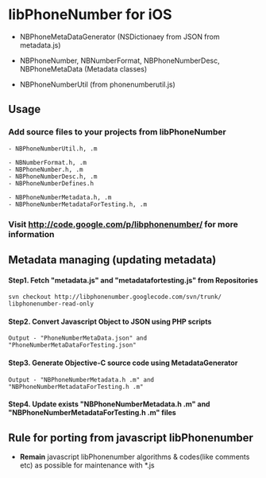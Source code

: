 # libPhoneNumber for iOS
* NBPhoneMetaDataGenerator (NSDictionaey from JSON from metadata.js)
* NBPhoneNumber, NBNumberFormat, NBPhoneNumberDesc, NBPhoneMetaData (Metadata classes) 

* NBPhoneNumberUtil (from phonenumberutil.js)

## Usage
### Add source files to your projects from libPhoneNumber
    - NBPhoneNumberUtil.h, .m
    
    - NBNumberFormat.h, .m
    - NBPhoneNumber.h, .m
    - NBPhoneNumberDesc.h, .m
    - NBPhoneNumberDefines.h
    
    - NBPhoneNumberMetadata.h, .m
    - NBPhoneNumberMetadataForTesting.h, .m

### Visit http://code.google.com/p/libphonenumber/ for more information

## Metadata managing (updating metadata) 
#### Step1. Fetch "metadata.js" and "metadatafortesting.js" from Repositories
    svn checkout http://libphonenumber.googlecode.com/svn/trunk/ libphonenumber-read-only
      
#### Step2. Convert Javascript Object to JSON using PHP scripts 
    Output - "PhoneNumberMetaData.json" and "PhoneNumberMetaDataForTesting.json"

#### Step3. Generate Objective-C source code using MetadataGenerator
    Output - "NBPhoneNumberMetadata.h .m" and "NBPhoneNumberMetadataForTesting.h .m"

#### Step4. Update exists "NBPhoneNumberMetadata.h .m" and "NBPhoneNumberMetadataForTesting.h .m" files

## Rule for porting from javascript libPhonenumber
* **Remain** javascript libPhonenumber algorithms & codes(like comments etc) as possible for maintenance with *.js
